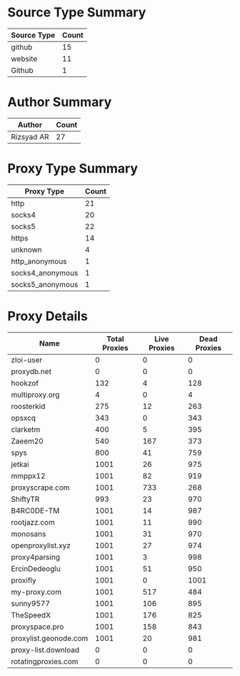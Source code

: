# Source Type Summary

| Source Type | Count |
|-------------|-------|
| github | 15 |
| website | 11 |
| Github | 1 |


# Author Summary

| Author | Count |
|--------|-------|
| Rizsyad AR | 27 |


# Proxy Type Summary

| Proxy Type | Count |
|------------|-------|
| http | 21 |
| socks4 | 20 |
| socks5 | 22 |
| https | 14 |
| unknown | 4 |
| http_anonymous | 1 |
| socks4_anonymous | 1 |
| socks5_anonymous | 1 |


# Proxy Details

| Name | Total Proxies | Live Proxies | Dead Proxies |
|------|---------------|--------------|---------------|
| zloi-user | 0 | 0 | 0 |
| proxydb.net | 0 | 0 | 0 |
| hookzof | 132 | 4 | 128 |
| multiproxy.org | 4 | 0 | 4 |
| roosterkid | 275 | 12 | 263 |
| opsxcq | 343 | 0 | 343 |
| clarketm | 400 | 5 | 395 |
| Zaeem20 | 540 | 167 | 373 |
| spys | 800 | 41 | 759 |
| jetkai | 1001 | 26 | 975 |
| mmppx12 | 1001 | 82 | 919 |
| proxyscrape.com | 1001 | 733 | 268 |
| ShiftyTR | 993 | 23 | 970 |
| B4RC0DE-TM | 1001 | 14 | 987 |
| rootjazz.com | 1001 | 11 | 990 |
| monosans | 1001 | 31 | 970 |
| openproxylist.xyz | 1001 | 27 | 974 |
| proxy4parsing | 1001 | 3 | 998 |
| ErcinDedeoglu | 1001 | 51 | 950 |
| proxifly | 1001 | 0 | 1001 |
| my-proxy.com | 1001 | 517 | 484 |
| sunny9577 | 1001 | 106 | 895 |
| TheSpeedX | 1001 | 176 | 825 |
| proxyspace.pro | 1001 | 158 | 843 |
| proxylist.geonode.com | 1001 | 20 | 981 |
| proxy-list.download | 0 | 0 | 0 |
| rotatingproxies.com | 0 | 0 | 0 |
